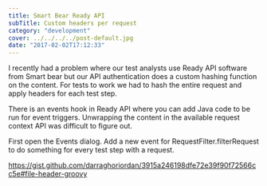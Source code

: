 ```yaml
---
title: Smart Bear Ready API
subTitle: Custom headers per request
category: "development"
cover: ../../../../post-default.jpg
date: "2017-02-02T17:12:33"
---
```


I recently had a problem where our test analysts use Ready API software from Smart bear but our API authentication does a custom hashing function on the content. For tests to work we had to hash the entire request and apply headers for each test step.

There is an events hook in Ready API where you can add Java code to be run for event triggers. Unwrapping the content in the available request context API was difficult to figure out.

First open the Events dialog. Add a new event for RequestFilter.filterRequest to do something for every test step with a request.

https://gist.github.com/darraghoriordan/3915a246198dfe72e39f90f72566cc5e#file-header-groovy
